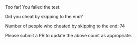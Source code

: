 Too far! You failed the test.

Did you cheat by skipping to the end? 

Number of people who cheated by skipping to the end: 74

Please submit a PR to update the above count as appropriate.
